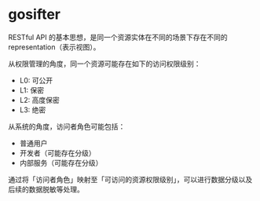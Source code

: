 # gosifter

RESTful API 的基本思想，是同一个资源实体在不同的场景下存在不同的 representation（表示视图）。  

从权限管理的角度，同一个资源可能存在如下的访问权限级别：

- L0: 可公开
- L1: 保密
- L2: 高度保密
- L3: 绝密

从系统的角度，访问者角色可能包括：

- 普通用户
- 开发者（可能存在分级）
- 内部服务（可能存在分级）

通过将「访问者角色」映射至「可访问的资源权限级别」，可以进行数据分级以及后续的数据脱敏等处理。